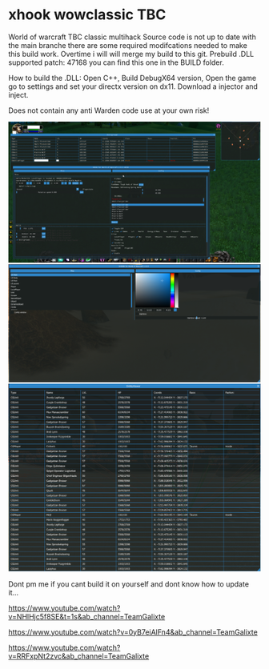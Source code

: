 # xhook wowclassic TBC
World of warcraft TBC classic multihack 
Source code is not up to date with the main branche there are some required modifcations needed to make this build work. Overtime i will will merge my build to this git.
Prebuild .DLL supported patch:  47168 you can find this one in the BUILD folder.

How to build the .DLL:
Open C++, Build DebugX64 version, Open the game go to settings and set your directx version on dx11. Download a injector and inject.

Does not contain any anti Warden code use at your own risk!


<img src="Image/bg.png">
<img src="Image/bg2.png">
<img src="Image/bg3.png">


Dont pm me if you cant build it on yourself and dont know how to update it...


https://www.youtube.com/watch?v=NHlHjc5f8SE&t=1s&ab_channel=TeamGalixte

https://www.youtube.com/watch?v=0yB7eiAlFn4&ab_channel=TeamGalixte

https://www.youtube.com/watch?v=RRFxpNt2zvc&ab_channel=TeamGalixte
